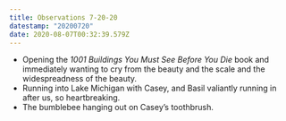 ```yaml
---
title: Observations 7-20-20
datestamp: "20200720"
date: 2020-08-07T00:32:39.579Z
---
```

- Opening the *1001 Buildings You Must See Before You Die* book and immediately wanting to cry from the beauty and the scale and the widespreadness of the beauty.
- Running into Lake Michigan with Casey, and Basil valiantly running in after us, so heartbreaking.
- The bumblebee hanging out on Casey’s toothbrush.